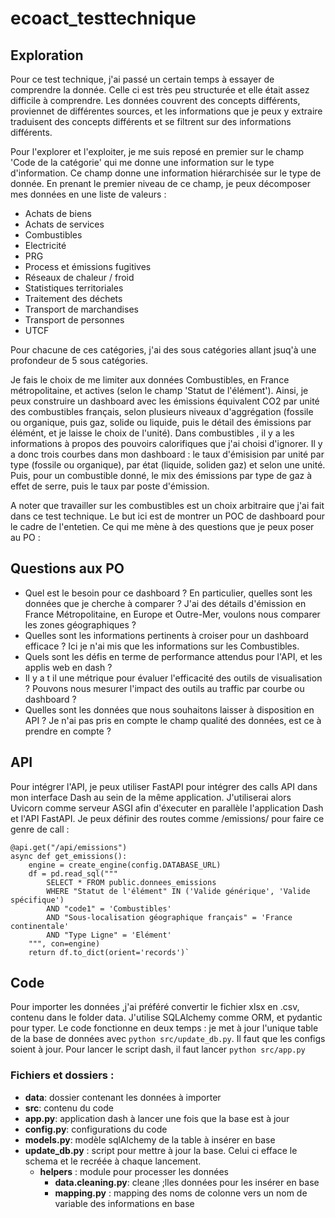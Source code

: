 # ecoact_testtechnique

## Exploration

Pour ce test technique, j'ai passé un certain temps à essayer de comprendre la donnée. Celle ci est très peu structurée et elle était assez difficile à comprendre. Les données couvrent des concepts différents, proviennet de différentes sources, et les informations que je peux y extraire traduisent des concepts différents et se filtrent sur des informations différents. 

Pour l'explorer et l'exploiter, je me suis reposé en premier sur le champ 'Code de la catégorie' qui me donne une information sur le type d'information. Ce champ donne une information hiérarchisée sur le type de donnée. En prenant le premier niveau de ce champ, je peux décomposer mes données en une liste de valeurs : 
- Achats de biens
- Achats de services
- Combustibles
- Electricité
- PRG
- Process et émissions fugitives
- Réseaux de chaleur / froid
- Statistiques territoriales
- Traitement des déchets
- Transport de marchandises
- Transport de personnes
- UTCF

Pour chacune de ces catégories, j'ai des sous catégories allant jsuq'à une profondeur de 5 sous catégories. 

Je fais le choix de me limiter aux données Combustibles, en France métropolitaine, et actives (selon le champ 'Statut de l'élément'). Ainsi, je peux construire un dashboard avec les émissions équivalent CO2 par unité des combustibles français, selon plusieurs niveaux d'aggrégation (fossile ou organique, puis gaz, solide ou liquide, puis le détail des émissions par élémént, et je laisse le choix de l'unité). 
Dans combustibles , il y a les informations à propos des pouvoirs calorifiques que j'ai choisi d'ignorer.
Il y a donc trois courbes dans mon dashboard : le taux d'émisision par unité par type (fossile ou organique), par état (liquide, soliden gaz) et selon une unité.
Puis, pour un combustible donné, le mix des émissions par type de gaz à effet de serre, puis le taux par poste d'émission.

A noter que travailler sur les combustibles est un choix arbitraire que j'ai fait dans ce test technique. Le but ici est de montrer un POC de dashboard pour le cadre de l'entetien. Ce qui me mène à des questions que je peux poser au PO :

## Questions aux PO
- Quel est le besoin pour ce dashboard ? En particulier, quelles sont les données que je cherche à comparer ? J'ai des détails d'émission en France Métropolitaine, en Europe et Outre-Mer, voulons nous comparer les zones géographiques ?
- Quelles sont les informations pertinents à croiser pour un dashboard efficace ? Ici je n'ai mis que les informations sur les Combustibles.
- Quels sont les défis en terme de performance attendus pour l'API, et les applis web en dash ? 
- Il y a t il une métrique pour évaluer l'efficacité des outils de visualisation ? Pouvons nous mesurer l'impact des outils au traffic par courbe ou dashboard ?
- Quelles sont les données que nous souhaitons laisser à disposition en API ? Je n'ai pas pris en compte le champ qualité des données, est ce à prendre en compte ? 

## API
Pour intégrer l'API, je peux utiliser FastAPI pour intégrer des calls API dans mon interface Dash au sein de la même application. J'utiliserai alors Uvicorn comme serveur ASGI afin d'éxecuter en parallèle l'application Dash et l'API FastAPI.  Je peux définir des routes comme /emissions/ pour faire ce genre de call : 

```
@api.get("/api/emissions")
async def get_emissions():
    engine = create_engine(config.DATABASE_URL)
    df = pd.read_sql("""
        SELECT * FROM public.donnees_emissions
        WHERE "Statut de l'élément" IN ('Valide générique', 'Valide spécifique')
        AND "code1" = 'Combustibles'
        AND "Sous-localisation géographique français" = 'France continentale'
        AND "Type Ligne" = 'Elément'
    """, con=engine)
    return df.to_dict(orient='records')`
```


## Code

Pour importer les données ,j'ai préféré convertir le fichier xlsx en .csv, contenu dans le folder data.
J'utilise SQLAlchemy comme ORM, et pydantic pour typer.
Le code fonctionne en deux temps : je met à jour l'unique table de la base de données avec ```python src/update_db.py```. Il faut que les configs soient à jour. 
Pour lancer le script dash, il faut lancer ```python src/app.py```

### Fichiers et dossiers : 
- **data**: dossier contenant les données à importer
- **src**: contenu du code
- **app.py**: application dash à lancer une fois que la base est à jour
- **config.py**: configurations du code
- **models.py**: modèle sqlAlchemy de la table à insérer en base
- **update_db.py** : script pour mettre à jour la base. Celui ci efface le schema et le recréée à chaque lancement.
  - **helpers** : module pour processer les données
    - **data.cleaning.py**: cleane ;lles données pour les insérer en base
    - **mapping.py** : mapping des noms de colonne vers un nom de variable des informations en base
  
